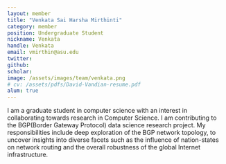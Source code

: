 ```yaml
---
layout: member
title: "Venkata Sai Harsha Mirthinti"
category: member 
position: Undergraduate Student
nickname: Venkata
handle: Venkata
email: vmirthin@asu.edu 
twitter: 
github: 
scholar: 
image: /assets/images/team/venkata.png
# cv: /assets/pdfs/David-Vandian-resume.pdf
alum: true
---
```


I am a graduate student in computer science with an interest in collaborating towards research in Computer Science. I am contributing to the BGP(Border Gateway Protocol) data science research project. My responsibilities include deep exploration of the BGP network topology, to uncover insights into diverse facets such as the influence of nation-states on network routing and the overall robustness of the global Internet infrastructure.
